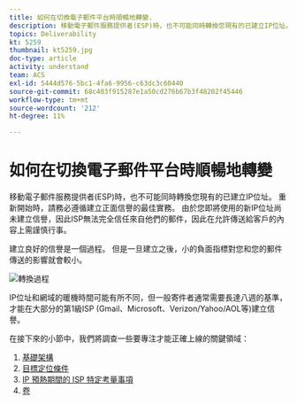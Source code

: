 ```yaml
---
title: 如何在切換電子郵件平台時順暢地轉變.
description: 移動電子郵件服務提供者(ESP)時，也不可能同時轉換您現有的已建立IP位址。 重新開始時，請務必遵循建立正面信譽的最佳實務。
topics: Deliverability
kt: 5259
thumbnail: kt5259.jpg
doc-type: article
activity: understand
team: ACS
exl-id: 5444d576-5bc1-4fa6-9956-c63dc3c60440
source-git-commit: 68c403f915287e1a50cd276b67b3f48202f45446
workflow-type: tm+mt
source-wordcount: '212'
ht-degree: 11%

---
```


# 如何在切換電子郵件平台時順暢地轉變

移動電子郵件服務提供者(ESP)時，也不可能同時轉換您現有的已建立IP位址。 重新開始時，請務必遵循建立正面信譽的最佳實務。 由於您即將使用的新IP位址尚未建立信譽，因此ISP無法完全信任來自他們的郵件，因此在允許傳送給客戶的內容上需謹慎行事。

建立良好的信譽是一個過程。 但是一旦建立之後，小的負面指標對您和您的郵件傳送的影響就會較小。

![轉換過程](../assets/transition-process.png)

IP位址和網域的暖機時間可能有所不同，但一般寄件者通常需要長達八週的基準，才能在大部分的第1級ISP (Gmail、Microsoft、Verizon/Yahoo/AOL等)建立信譽。

在接下來的小節中，我們將調查一些要專注才能正確上線的關鍵領域：

1. [基礎架構](/help/transition-process/infrastructure.md)
2. [目標定位條件](/help/transition-process/targeting-criteria.md)
3. [IP 預熱期間的 ISP 特定考量事項](/help/transition-process/isp-specific-considerations-during-ip-warming.md)
4. [卷](/help/transition-process/volume.md)

